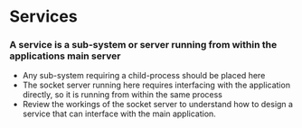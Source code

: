 # Services

### A service is a sub-system or server running from within the applications main server

- Any sub-system requiring a child-process should be placed here
- The socket server running here requires interfacing with the application directly, so it is running from within the same process
- Review the workings of the socket server to understand how to design a service that can interface with the main application.